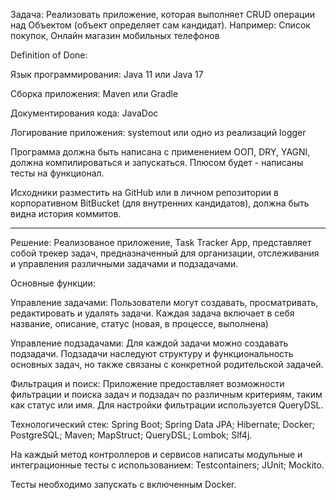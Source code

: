 Задача:
Реализовать приложение, которая выполняет CRUD операции над Объектом (объект определяет сам кандидат).
Например: Список покупок, Онлайн магазин мобильных телефонов  

Definition of Done: 

Язык программирования: Java 11 или Java 17

Сборка приложения: Maven или Gradle

Документирования кода: JavaDoc

Логирование приложения: systemout или одно из реализаций logger

Программа должна быть написана с применением ООП, DRY, YAGNI, должна компилироваться и запускаться. Плюсом будет - написаны тесты на функционал. 

Исходники разместить на GitHub или в личном репозитории в корпоративном BitBucket (для внутренних кандидатов), должна быть видна история коммитов.

---

Решение: 
Реализованое приложение, Task Tracker App, представляет собой трекер задач, предназначенный для организации, отслеживания и управления различными задачами
и подзадачами.

Основные функции:

Управление задачами: Пользователи могут создавать, просматривать, редактировать и удалять задачи. 
Каждая задача включает в себя название, описание, статус (новая, в процессе, выполнена)

Управление подзадачами: Для каждой задачи можно создавать подзадачи. 
Подзадачи наследуют структуру и функциональность основных задач, но также связаны с конкретной родительской задачей.

Фильтрация и поиск: Приложение предоставляет возможности фильтрации и поиска задач и подзадач по различным критериям, таким как статус или имя.
Для настройки фильтрации используется QueryDSL.

Технологический стек: Spring Boot; Spring Data JPA; Hibernate; Docker; PostgreSQL; Maven; MapStruct; QueryDSL; Lombok; Slf4j.

На каждый метод контроллеров и сервисов написаты модульные и интеграционные тесты с использованием: Testcontainers; JUnit; Mockito.

Тесты необходимо запускать с включенным Docker.
